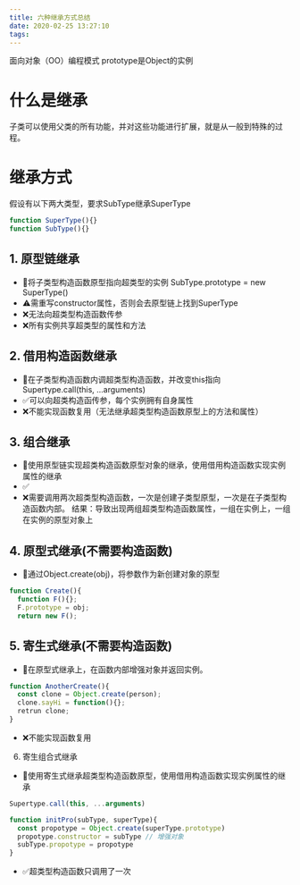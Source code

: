 ```yaml
---
title: 六种继承方式总结
date: 2020-02-25 13:27:10
tags:
---
```

面向对象（OO）编程模式
prototype是Object的实例
# 什么是继承

子类可以使用父类的所有功能，并对这些功能进行扩展，就是从一般到特殊的过程。
# 继承方式

假设有以下两大类型，要求SubType继承SuperType
```js
function SuperType(){}
function SubType(){}
```
## 1. 原型链继承

- 🌺将子类型构造函数原型指向超类型的实例 SubType.prototype = new SuperType()
- ⚠️需重写constructor属性，否则会去原型链上找到SuperType
- ❌无法向超类型构造函数传参
- ❌所有实例共享超类型的属性和方法
## 2. 借用构造函数继承

- 🌺在子类型构造函数内调超类型构造函数，并改变this指向 Supertype.call(this, ...arguments)
- ✅可以向超类构造函传参，每个实例拥有自身属性
- ❌不能实现函数复用（无法继承超类型构造函数原型上的方法和属性）
## 3. 组合继承

- 🌺使用原型链实现超类构造函数原型对象的继承，使用借用构造函数实现实例属性的继承
- ✅
- ❌需要调用两次超类型构造函数，一次是创建子类型原型，一次是在子类型构造函数内部。
   结果：导致出现两组超类型构造函数属性，一组在实例上，一组在实例的原型对象上
## 4. 原型式继承(不需要构造函数)

- 🌺通过Object.create(obj)，将参数作为新创建对象的原型
```js
function Create(){
  function F(){}; 
  F.prototype = obj; 
  return new F();
```
## 5. 寄生式继承(不需要构造函数)

- 🌺在原型式继承上，在函数内部增强对象并返回实例。
```js
function AnotherCreate(){
  const clone = Object.create(person);
  clone.sayHi = function(){};
  retrun clone;
}
```
- ❌不能实现函数复用
6. 寄生组合式继承
- 🌺使用寄生式继承超类型构造函数原型，使用借用构造函数实现实例属性的继承 
```js   
Supertype.call(this, ...arguments)

function initPro(subType, superType){
  const propotype = Object.create(superType.prototype)
  propotype.constructor = subType // 增强对象
  subType.propotype = propotype
}
```
- ✅超类型构造函数只调用了一次